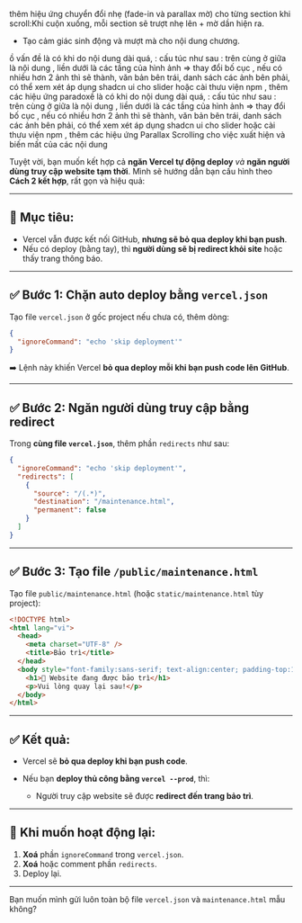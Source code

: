 thêm hiệu ứng chuyển đổi nhẹ (fade-in và parallax mờ) cho từng section khi scroll:Khi cuộn xuống, mỗi section sẽ trượt nhẹ lên + mờ dần hiện ra.
* Tạo cảm giác sinh động và mượt mà cho nội dung chương.



ồ vấn đề là có khi do nội dung dài quá, : cấu túc như sau : trên cùng ở giữa là nội dung , liền dưới là các tầng của hình ảnh => thay đổi bố cục , nếu có nhiều hơn 2 ảnh thì sẽ thành, văn bản bên trái, danh sách các ảnh bên phải, có thể xem xét áp dụng shadcn ui cho slider hoặc cài thưu viện npm , thêm các hiệu ứng paradoxề là có khi do nội dung dài quá, : cấu túc như sau : trên cùng ở giữa là nội dung , liền dưới là các tầng của hình ảnh => thay đổi bố cục , nếu có nhiều hơn 2 ảnh thì sẽ thành, văn bản bên trái, danh sách các ảnh bên phải, có thể xem xét áp dụng shadcn ui cho slider hoặc cài thưu viện npm , thêm các hiệu ứng Parallax Scrolling cho việc xuất hiện và biến mất của các nội dung



Tuyệt vời, bạn muốn kết hợp cả **ngăn Vercel tự động deploy** *và* **ngăn người dùng truy cập website tạm thời**. Mình sẽ hướng dẫn bạn cấu hình theo **Cách 2 kết hợp**, rất gọn và hiệu quả:

---

## 🎯 Mục tiêu:

* Vercel vẫn được kết nối GitHub, **nhưng sẽ bỏ qua deploy khi bạn push**.
* Nếu có deploy (bằng tay), thì **người dùng sẽ bị redirect khỏi site** hoặc thấy trang thông báo.

---

## ✅ Bước 1: Chặn auto deploy bằng `vercel.json`

Tạo file `vercel.json` ở gốc project nếu chưa có, thêm dòng:

```json
{
  "ignoreCommand": "echo 'skip deployment'"
}
```

➡️ Lệnh này khiến Vercel **bỏ qua deploy mỗi khi bạn push code lên GitHub**.

---

## ✅ Bước 2: Ngăn người dùng truy cập bằng redirect

Trong **cùng file `vercel.json`**, thêm phần `redirects` như sau:

```json
{
  "ignoreCommand": "echo 'skip deployment'",
  "redirects": [
    {
      "source": "/(.*)",
      "destination": "/maintenance.html",
      "permanent": false
    }
  ]
}
```

---

## ✅ Bước 3: Tạo file `/public/maintenance.html`

Tạo file `public/maintenance.html` (hoặc `static/maintenance.html` tùy project):

```html
<!DOCTYPE html>
<html lang="vi">
  <head>
    <meta charset="UTF-8" />
    <title>Bảo trì</title>
  </head>
  <body style="font-family:sans-serif; text-align:center; padding-top:10%;">
    <h1>🚧 Website đang được bảo trì</h1>
    <p>Vui lòng quay lại sau!</p>
  </body>
</html>
```

---

## ✅ Kết quả:

* Vercel sẽ **bỏ qua deploy khi bạn push code**.
* Nếu bạn **deploy thủ công bằng `vercel --prod`**, thì:

  * Người truy cập website sẽ được **redirect đến trang bảo trì**.

---

## 🔁 Khi muốn hoạt động lại:

1. **Xoá** phần `ignoreCommand` trong `vercel.json`.
2. **Xoá** hoặc comment phần `redirects`.
3. Deploy lại.

---

Bạn muốn mình gửi luôn toàn bộ file `vercel.json` và `maintenance.html` mẫu không?
